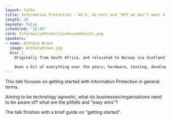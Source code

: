 ```yaml
---
layout: talks
title: Information Protection - do's, do nots and "WTF we don't want a Datatilsynet fine!
length: 20
keynote: false
scheduled: "12:45"
card: InformationProtectiondosanddonots.png
speakers:
- name: Anthony Brown
  image: AnthonyBrown.jpg
  bio: |
    Originally from South Africa, and relocated to Norway via Scotland 16+ years ago; Anthony has been working in "IT-something" since 1999. 
    
    Done a bit of everything over the years, hardware, testing, developer work, sys.admin, security, etc. in everything from clients, to servers to now the cloud. Focusing on Micorsoft cloud for the last 10 years and aiming to bring balance to where security and user interactions meet.    
---
```

This talk focuses on getting started with Information Protection in general terms. 

Aiming to be technology agnostic, what do businesses/organisations need to be aware of? what are the pitfalls and "easy wins"? 

The talk finishes with a brief guide on "getting started".

